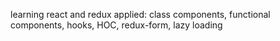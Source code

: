 learning react and redux
applied: class components, functional components,
hooks, HOC, redux-form, lazy loading
